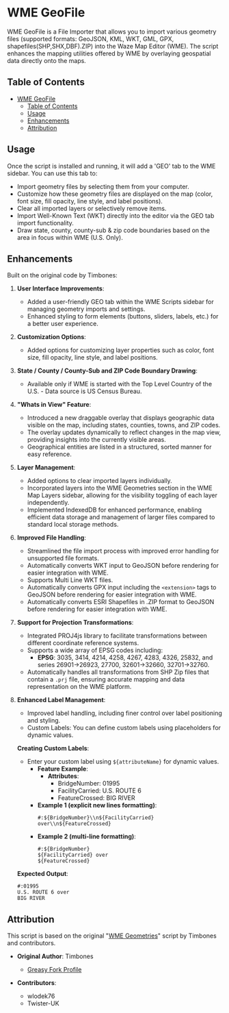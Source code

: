 # WME GeoFile

WME GeoFile is a File Importer that allows you to import various geometry files (supported formats: GeoJSON, KML, WKT, GML, GPX, shapefiles(SHP,SHX,DBF).ZIP) into the Waze Map Editor (WME). The script enhances the mapping utilities offered by WME by overlaying geospatial data directly onto the maps.

## Table of Contents

- [WME GeoFile](#wme-geofile)
  - [Table of Contents](#table-of-contents)
  - [Usage](#usage)
  - [Enhancements](#enhancements)
  - [Attribution](#attribution)


## Usage

Once the script is installed and running, it will add a 'GEO' tab to the WME sidebar. You can use this tab to:

- Import geometry files by selecting them from your computer.
- Customize how these geometry files are displayed on the map (color, font size, fill opacity, line style, and label positions).
- Clear all imported layers or selectively remove items.
- Import Well-Known Text (WKT) directly into the editor via the GEO tab import functionality.
- Draw state, county, county-sub & zip code boundaries based on the area in focus within WME (U.S. Only).

## Enhancements

Built on the original code by Timbones:

1. **User Interface Improvements**:
   - Added a user-friendly GEO tab within the WME Scripts sidebar for managing geometry imports and settings.
   - Enhanced styling to form elements (buttons, sliders, labels, etc.) for a better user experience.

2. **Customization Options**:
   - Added options for customizing layer properties such as color, font size, fill opacity, line style, and label positions.

3. **State / County / County-Sub and ZIP Code Boundary Drawing**:
   - Available only if WME is started with the Top Level Country of the U.S. - Data source is US Census Bureau.

4. **"Whats in View" Feature**:
   - Introduced a new draggable overlay that displays geographic data visible on the map, including states, counties, towns, and ZIP codes.
   - The overlay updates dynamically to reflect changes in the map view, providing insights into the currently visible areas.
   - Geographical entities are listed in a structured, sorted manner for easy reference.

5. **Layer Management**:
   - Added options to clear imported layers individually.
   - Incorporated layers into the WME Geometries section in the WME Map Layers sidebar, allowing for the visibility toggling of each layer independently.
   - Implemented IndexedDB for enhanced performance, enabling efficient data storage and management of larger files compared to standard local storage methods.

6. **Improved File Handling**:
   - Streamlined the file import process with improved error handling for unsupported file formats.
   - Automatically converts WKT input to GeoJSON before rendering for easier integration with WME.
   - Supports Multi Line WKT files.
   - Automatically converts GPX input including the `<extension>` tags to GeoJSON before rendering for easier integration with WME.
   - Automatically converts ESRI Shapefiles in .ZIP format to GeoJSON before rendering for easier integration with WME.

7. **Support for Projection Transformations**:
   - Integrated PROJ4js library to facilitate transformations between different coordinate reference systems.
   - Supports a wide array of EPSG codes including: 
     - **EPSG**: 3035, 3414, 4214, 4258, 4267, 4283, 4326, 25832, and series 26901->26923, 27700, 32601->32660, 32701->32760.
   - Automatically handles all transformations from SHP Zip files that contain a `.prj` file, ensuring accurate mapping and data representation on the WME platform.

8. **Enhanced Label Management**:
   - Improved label handling, including finer control over label positioning and styling.
   - Custom Labels: You can define custom labels using placeholders for dynamic values.

   **Creating Custom Labels**:
   - Enter your custom label using `${attributeName}` for dynamic values.
     - **Feature Example**:
       - **Attributes**:
         - BridgeNumber: 01995
         - FacilityCarried: U.S. ROUTE 6
         - FeatureCrossed: BIG RIVER
     - **Example 1 (explicit new lines formatting)**:
       ```
       #:${BridgeNumber}\\n${FacilityCarried} over\\n${FeatureCrossed}
       ```
     - **Example 2 (multi-line formatting)**:
       ```
       #:${BridgeNumber}
       ${FacilityCarried} over
       ${FeatureCrossed}
       ```

   **Expected Output**:
     ```
     #:01995
     U.S. ROUTE 6 over
     BIG RIVER
     ```

## Attribution

This script is based on the original "[WME Geometries](https://greasyfork.org/en/scripts/8129-wme-geometries/code?version=1284539)" script by Timbones and contributors.

- **Original Author**: Timbones
  - [Greasy Fork Profile](https://greasyfork.org/users/3339)

- **Contributors**:
  - wlodek76
  - Twister-UK
